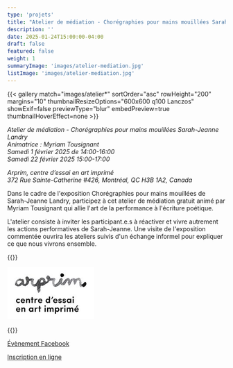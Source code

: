 ```yaml
---
type: 'projets'
title: "Atelier de médiation - Chorégraphies pour mains mouillées Sarah-Jeanne Landry"
description: ''
date: 2025-01-24T15:00:00-04:00
draft: false
featured: false
weight: 1
summaryImage: 'images/atelier-mediation.jpg'
listImage: 'images/atelier-mediation.jpg'
---
```

{{< gallery match="images/atelier*" sortOrder="asc" rowHeight="200" margins="10" thumbnailResizeOptions="600x600 q100 Lanczos" showExif=false previewType="blur" embedPreview=true thumbnailHoverEffect=none >}}
 
_Atelier de médiation - Chorégraphies pour mains mouillées Sarah-Jeanne Landry  
Animatrice : Myriam Tousignant  
Samedi 1 février 2025 de 14:00-16:00  
Samedi 22 février 2025 15:00-17:00_

_Arprim, centre d’essai en art imprimé  
372 Rue Sainte-Catherine #426, Montréal, QC H3B 1A2, Canada_

Dans le cadre de l'exposition Chorégraphies pour mains mouillées de Sarah-Jeanne Landry, participez à cet atelier de médiation gratuit animé par Myriam Tousignant qui allie l'art de la performance à l'écriture poétique.

L'atelier consiste à inviter les participant.e.s à réactiver et vivre autrement les actions performatives de Sarah-Jeanne.
Une visite de l'exposition commentée ouvrira les ateliers suivis d'un échange informel pour expliquer ce que nous vivrons ensemble.  

{{<rawhtml>}}
<p>
  <a href="https://arprim.org">
    <img src="images/logo_signature_arprim.jpg" alt="arprim" style="max-width: 200px;">
  </a>
</p>
{{</rawhtml>}}

[Évènement Facebook](https://www.facebook.com/events/1131597488665600)

[Inscription en ligne](https://www.zeffy.com/ticketing/atelier-de-mediation-exposition)